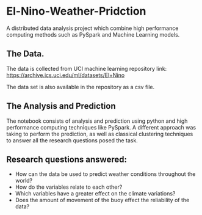 # El-Nino-Weather-Pridction
A distributed data analysis project which combine high performance computing methods such as PySpark and Machine Learning models.

## The Data.

The data is collected from UCI machine learning repository link: https://archive.ics.uci.edu/ml/datasets/El+Nino

The data set is also available in the repository as a csv file. 

## The Analysis and Prediction

The notebook consists of analysis and prediction using python and high performance computing techniques like PySpark. 
A different approach was taking to perform the prediction, as well as classical clustering techniques to answer all the research questions posed the task.

## Research questions answered:

- How can the data be used to predict weather conditions throughout the world?
- How do the variables relate to each other?
- Which variables have a greater effect on the climate variations?
- Does the amount of movement of the buoy effect the reliability of the data?


